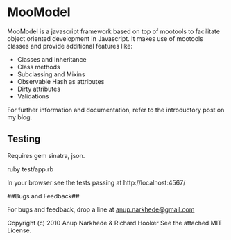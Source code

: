 # MooModel

MooModel is a javascript framework based on top of mootools to facilitate object oriented development in Javascript. It makes use of mootools classes and provide additional features like:

* Classes and Inheritance
* Class methods
* Subclassing and Mixins
* Observable Hash as attributes
* Dirty attributes
* Validations

For further information and documentation, refer to the introductory post on my blog.

## Testing ##

Requires gem sinatra, json.

ruby test/app.rb

In your browser see the tests passing at http://localhost:4567/

##Bugs and Feedback##

For bugs and feedback, drop a line at anup.narkhede@gmail.com

Copyright (c) 2010 Anup Narkhede & Richard Hooker
See the attached MIT License.

 